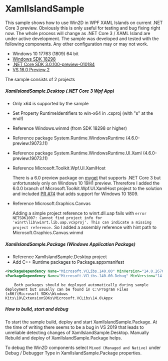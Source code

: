 # XamlIslandSample

This sample shows how to use Win2D in WPF XAML Islands on current .NET Core 3 preview. Obviously this is only useful for testing and bug fixing right now. The whole process will change as .NET Core 3 / XAML Island are under active development.
The sample was developed and tested with the following components. Any other configuration may or may not work.

- Windows 10 17763 (1809) 64 bit
- [Windows SDK 18298](https://go.microsoft.com/fwlink/?prd=11966&pver=1.0&plcid=0x409&clcid=0x409&ar=Flight&sar=Sdsurl&o1=18298)
- [.NET Core SDK 3.0.100-preview-010184](https://dotnet.microsoft.com/download/thank-you/dotnet-sdk-3.0.100-preview2-windows-x64-installer)
- [VS 16.0 Preview 2](https://visualstudio.microsoft.com/thank-you-downloading-visual-studio/?sku=enterprise&ch=pre&rel=16)

The sample consists of 2 projects

##### XamlIslandSample.Desktop (.NET Core 3 Wpf App)
- Only x64 is supported by the sample
- Set Property RuntimeIdentifiers to win-x64 in .csproj (with "s" at the end!)
- Reference Windows.winmd (from SDK 18298 or higher)
- Reference package System.Runtime.WindowsRuntime (4.6.0-preview.19073.11)
- Reference package System.Runtime.WindowsRuntime.UI.Xaml (4.6.0-preview.19073.11)
- Reference Microsoft.Toolkit.Wpf.UI.XamlHost

	There is a 6.0 preview package on [myget](https://dotnet.myget.org/gallery/uwpcommunitytoolkit) that supports .NET Core 3 but unfortunately only on Windows 10 19H1 preview. Threrefore I added the 6.0.0 branch of Microsoft.Toolkit.Wpf.UI.XamlHost project to the solution and included [PR #74](https://github.com/windows-toolkit/Microsoft.Toolkit.Win32/pull/74) that adds support for Windows 10 1809.
- Reference Microsoft.Graphics.Canvas

	Adding a simple project reference to winrt.dll.uap fails with `error NETSDK1007: Cannot find project info for 'winrt\lib\winrt.lib.uap.vcxproj'. This can indicate a missing project reference.` So I added a assembly reference with hint path to Microsoft.Graphics.Canvas.winmd

##### XamlIslandSample.Package (Windows Application Package)
- Reference XamlIslandSample.Desktop project
- Add C++ Runtime packages to Package.appxmanifest

```xml
<PackageDependency Name="Microsoft.VCLibs.140.00" MinVersion="14.0.26706.0" Publisher="CN=Microsoft Corporation, O=Microsoft Corporation, L=Redmond, S=Washington, C=US" />
<PackageDependency Name="Microsoft.VCLibs.140.00.Debug" MinVersion="14.0.27305.0" Publisher="CN=Microsoft Corporation, O=Microsoft Corporation, L=Redmond, S=Washington, C=US" />
```

		Both packages should be deployed automatically during sample deployment but usually can be found in C:\Program Files (x86)\Microsoft SDKs\Windows Kits\10\ExtensionSDKs\Microsoft.VCLibs\14.0\Appx

##### How to build, start and debug

To start the sample build, deploy and start XamlIslandSample.Package. At the time of writing there seems to be a bug in VS 2019 that leads to unreliable detecting changes of XamlIslandSample.Desktop. Manually Rebuild and deploy of XamlIslandSample.Package helps.

To debug the Win2D components select `Mixed (Managed and Native)` under Debug / Debugger Type in XamlIslandSample.Package properties.